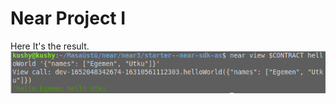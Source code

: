 # Near Project I 
Here It's the result.<br>
![Result](https://github.com/egemenkus/np1/blob/main/starter--near-sdk-as/result.png?raw=true)
